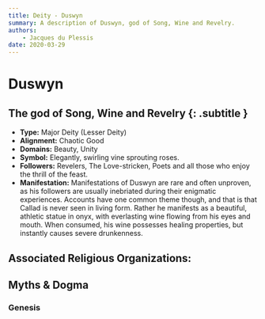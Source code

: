 ```yaml
---
title: Deity - Duswyn
summary: A description of Duswyn, god of Song, Wine and Revelry.
authors:
    - Jacques du Plessis
date: 2020-03-29
---
```

# Duswyn
## The  god of Song, Wine and Revelry {: .subtitle }

* **Type:** Major Deity (Lesser Deity)
* **Alignment:** Chaotic Good
* **Domains:** Beauty, Unity
* **Symbol:** Elegantly, swirling vine sprouting roses.
* **Followers:** Revelers, The Love-stricken, Poets and all those who enjoy the thrill of the feast.
* **Manifestation:** Manifestations of Duswyn are rare and often unproven, as his followers are usually inebriated during their enigmatic experiences. Accounts have one common theme though, and that is that Callad is never seen in living form.  Rather he manifests as a beautiful, athletic statue in onyx, with everlasting wine flowing from his eyes and mouth.  When consumed, his wine possesses healing properties, but instantly causes severe drunkenness.

## Associated Religious Organizations:

## Myths & Dogma
### Genesis